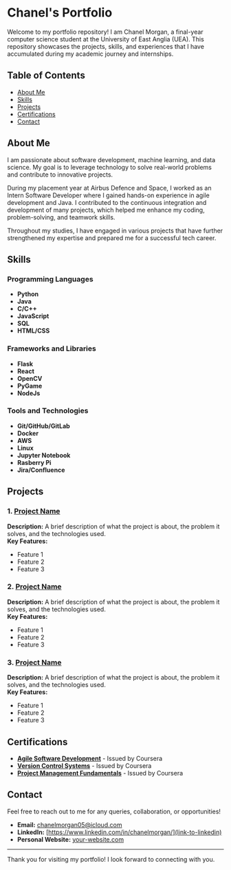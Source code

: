 # Chanel's Portfolio

Welcome to my portfolio repository! I am Chanel Morgan, a final-year computer science student at the University of East Anglia (UEA). This repository showcases the projects, skills, and experiences that I have accumulated during my academic journey and internships. 

## Table of Contents

- [About Me](#about-me)
- [Skills](#skills)
- [Projects](#projects)
- [Certifications](#certifications)
- [Contact](#contact)

## About Me

I am passionate about software development, machine learning, and data science. My goal is to leverage technology to solve real-world problems and contribute to innovative projects. 

During my placement year at Airbus Defence and Space, I worked as an Intern Software Developer where I gained hands-on experience in agile development and Java. I contributed to the continuous integration and development of many projects, which helped me enhance my coding, problem-solving, and teamwork skills.

Throughout my studies, I have engaged in various projects that have further strengthened my expertise and prepared me for a successful tech career.


## Skills

### Programming Languages
- **Python**
- **Java**
- **C/C++**
- **JavaScript**
- **SQL**
- **HTML/CSS**

### Frameworks and Libraries
- **Flask**
- **React**
- **OpenCV**
- **PyGame**
- **NodeJs**

### Tools and Technologies
- **Git/GitHub/GitLab**
- **Docker**
- **AWS**
- **Linux**
- **Jupyter Notebook**
- **Rasberry Pi**
- **Jira/Confluence**

## Projects

### 1. [Project Name](link-to-project)
**Description:** A brief description of what the project is about, the problem it solves, and the technologies used.  
**Key Features:**
- Feature 1
- Feature 2
- Feature 3

### 2. [Project Name](link-to-project)
**Description:** A brief description of what the project is about, the problem it solves, and the technologies used.  
**Key Features:**
- Feature 1
- Feature 2
- Feature 3

### 3. [Project Name](link-to-project)
**Description:** A brief description of what the project is about, the problem it solves, and the technologies used.  
**Key Features:**
- Feature 1
- Feature 2
- Feature 3

## Certifications

- **[Agile Software Development](https://drive.google.com/file/d/1U0IcdDyJw0mNphO0i1UObgKt7mINkCAB/view?usp=sharing)** - Issued by Coursera
- **[Version Control Systems](link-to-certification)** - Issued by Coursera
- **[Project Management Fundamentals](link-to-certification)** - Issued by Coursera

## Contact

Feel free to reach out to me for any queries, collaboration, or opportunities!

- **Email:** chanelmorgan05@icloud.com
- **LinkedIn:** [https://www.linkedin.com/in/chanelmorgan/](link-to-linkedin)
- **Personal Website:** [your-website.com](link-to-website)

---

Thank you for visiting my portfolio! I look forward to connecting with you.
